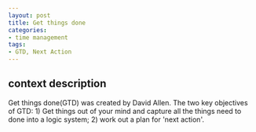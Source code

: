 ```yaml
---
layout: post
title: Get things done
categories:
- time management
tags:
- GTD, Next Action
---
```

## **context description**
Get things done(GTD) was created by David Allen. The two key objectives of GTD: 1) Get things out of your mind and capture all the things need to done into a logic system; 2) work out a plan for 'next action'.   
